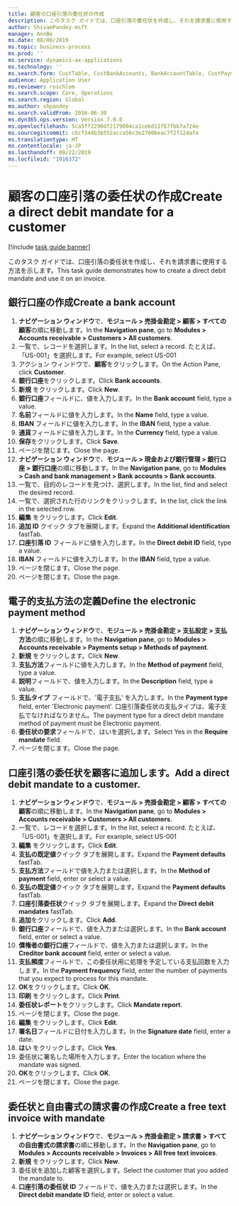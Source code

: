 ```yaml
---
title: 顧客の口座引落の委任状の作成
description: このタスク ガイドでは、口座引落の委任状を作成し、それを請求書に使用する方法を示します。
author: ShivamPandey-msft
manager: AnnBe
ms.date: 08/08/2019
ms.topic: business-process
ms.prod: ''
ms.service: dynamics-ax-applications
ms.technology: ''
ms.search.form: CustTable, CustBankAccounts, BankAccountTable, CustPaymMode, CustDirectDebitMandate, BankAccountTableLookUp, SrsReportViewerForm,  LogisticsAddressCityLookup, CustFreeInvoice, CustTableLookup
audience: Application User
ms.reviewer: roschlom
ms.search.scope: Core, Operations
ms.search.region: Global
ms.author: shpandey
ms.search.validFrom: 2016-06-30
ms.dyn365.ops.version: Version 7.0.0
ms.openlocfilehash: 5ca5ff2290df2179004ca1cebd11f67fbb7a724e
ms.sourcegitcommit: cbcf344b3b552acca56c3e27606eac7f2f124afe
ms.translationtype: HT
ms.contentlocale: ja-JP
ms.lasthandoff: 08/22/2019
ms.locfileid: "1916372"
---
```

# <a name="create-a-direct-debit-mandate-for-a-customer"></a><span data-ttu-id="e422d-103">顧客の口座引落の委任状の作成</span><span class="sxs-lookup"><span data-stu-id="e422d-103">Create a direct debit mandate for a customer</span></span>

[!include [task guide banner](../../includes/task-guide-banner.md)]

<span data-ttu-id="e422d-104">このタスク ガイドでは、口座引落の委任状を作成し、それを請求書に使用する方法を示します。</span><span class="sxs-lookup"><span data-stu-id="e422d-104">This task guide demonstrates how to create a direct debit mandate and use it on an invoice.</span></span>


## <a name="create-a-bank-account"></a><span data-ttu-id="e422d-105">銀行口座の作成</span><span class="sxs-lookup"><span data-stu-id="e422d-105">Create a bank account</span></span>
1. <span data-ttu-id="e422d-106">**ナビゲーション ウィンドウ**で、**モジュール > 売掛金勘定 > 顧客 > すべての顧客**の順に移動します。</span><span class="sxs-lookup"><span data-stu-id="e422d-106">In the **Navigation pane**, go to **Modules > Accounts receivable > Customers > All customers**.</span></span>
2. <span data-ttu-id="e422d-107">一覧で、レコードを選択します。</span><span class="sxs-lookup"><span data-stu-id="e422d-107">In the list, select a record.</span></span> <span data-ttu-id="e422d-108">たとえば、「US-001」を選択します。</span><span class="sxs-lookup"><span data-stu-id="e422d-108">For example, select US-001</span></span>
3. <span data-ttu-id="e422d-109">アクション ウィンドウで、**顧客**をクリックします。</span><span class="sxs-lookup"><span data-stu-id="e422d-109">On the Action Pane, click **Customer**.</span></span>
4. <span data-ttu-id="e422d-110">**銀行口座**をクリックします。</span><span class="sxs-lookup"><span data-stu-id="e422d-110">Click **Bank accounts**.</span></span>
5. <span data-ttu-id="e422d-111">**新規** をクリックします。</span><span class="sxs-lookup"><span data-stu-id="e422d-111">Click **New**.</span></span>
6. <span data-ttu-id="e422d-112">**銀行口座**フィールドに、値を入力します。</span><span class="sxs-lookup"><span data-stu-id="e422d-112">In the **Bank account** field, type a value.</span></span>
7. <span data-ttu-id="e422d-113">**名前**フィールドに値を入力します。</span><span class="sxs-lookup"><span data-stu-id="e422d-113">In the **Name** field, type a value.</span></span>
8. <span data-ttu-id="e422d-114">**IBAN** フィールドに値を入力します。</span><span class="sxs-lookup"><span data-stu-id="e422d-114">In the **IBAN** field, type a value.</span></span>
9. <span data-ttu-id="e422d-115">**通貨**フィールドに値を入力します。</span><span class="sxs-lookup"><span data-stu-id="e422d-115">In the **Currency** field, type a value.</span></span>
10. <span data-ttu-id="e422d-116">**保存**をクリックします。</span><span class="sxs-lookup"><span data-stu-id="e422d-116">Click **Save**.</span></span>
11. <span data-ttu-id="e422d-117">ページを閉じます。</span><span class="sxs-lookup"><span data-stu-id="e422d-117">Close the page.</span></span>
12. <span data-ttu-id="e422d-118">**ナビゲーション ウィンドウ**で、**モジュール > 現金および銀行管理 > 銀行口座 > 銀行口座**の順に移動します。</span><span class="sxs-lookup"><span data-stu-id="e422d-118">In the **Navigation pane**, go to **Modules > Cash and bank management > Bank accounts > Bank accounts**.</span></span>
13. <span data-ttu-id="e422d-119">一覧で、目的のレコードを見つけ、選択します。</span><span class="sxs-lookup"><span data-stu-id="e422d-119">In the list, find and select the desired record.</span></span>
14. <span data-ttu-id="e422d-120">一覧で、選択された行のリンクをクリックします。</span><span class="sxs-lookup"><span data-stu-id="e422d-120">In the list, click the link in the selected row.</span></span>
15. <span data-ttu-id="e422d-121">**編集** をクリックします。</span><span class="sxs-lookup"><span data-stu-id="e422d-121">Click **Edit**.</span></span>
16. <span data-ttu-id="e422d-122">**追加 ID** クイック タブを展開します。</span><span class="sxs-lookup"><span data-stu-id="e422d-122">Expand the **Additional identification** fastTab.</span></span>
17. <span data-ttu-id="e422d-123">**口座引落 ID** フィールドに値を入力します。</span><span class="sxs-lookup"><span data-stu-id="e422d-123">In the **Direct debit ID** field, type a value.</span></span>
18. <span data-ttu-id="e422d-124">**IBAN** フィールドに値を入力します。</span><span class="sxs-lookup"><span data-stu-id="e422d-124">In the **IBAN** field, type a value.</span></span>
19. <span data-ttu-id="e422d-125">ページを閉じます。</span><span class="sxs-lookup"><span data-stu-id="e422d-125">Close the page.</span></span>
20. <span data-ttu-id="e422d-126">ページを閉じます。</span><span class="sxs-lookup"><span data-stu-id="e422d-126">Close the page.</span></span>

## <a name="define-the-electronic-payment-method"></a><span data-ttu-id="e422d-127">電子的支払方法の定義</span><span class="sxs-lookup"><span data-stu-id="e422d-127">Define the electronic payment method</span></span>
1. <span data-ttu-id="e422d-128">**ナビゲーション ウィンドウ**で、**モジュール > 売掛金勘定 > 支払設定 > 支払方法**の順に移動します。</span><span class="sxs-lookup"><span data-stu-id="e422d-128">In the **Navigation pane**, go to **Modules > Accounts receivable > Payments setup > Methods of payment**.</span></span>
2. <span data-ttu-id="e422d-129">**新規** をクリックします。</span><span class="sxs-lookup"><span data-stu-id="e422d-129">Click **New**.</span></span>
3. <span data-ttu-id="e422d-130">**支払方法**フィールドに値を入力します。</span><span class="sxs-lookup"><span data-stu-id="e422d-130">In the **Method of payment** field, type a value.</span></span>
4. <span data-ttu-id="e422d-131">**説明**フィールドで、値を入力します。</span><span class="sxs-lookup"><span data-stu-id="e422d-131">In the **Description** field, type a value.</span></span>
5. <span data-ttu-id="e422d-132">**支払タイプ** フィールドで、'電子支払' を入力します。</span><span class="sxs-lookup"><span data-stu-id="e422d-132">In the **Payment type** field, enter 'Electronic payment'.</span></span> <span data-ttu-id="e422d-133">口座引落委任状の支払タイプは、電子支払でなければなりません。</span><span class="sxs-lookup"><span data-stu-id="e422d-133">The payment type for a direct debit mandate method of payment must be Electronic payment.</span></span>
6. <span data-ttu-id="e422d-134">**委任状の要求**フィールドで、はいを選択します。</span><span class="sxs-lookup"><span data-stu-id="e422d-134">Select Yes in the **Require mandate** field.</span></span>
7. <span data-ttu-id="e422d-135">ページを閉じます。</span><span class="sxs-lookup"><span data-stu-id="e422d-135">Close the page.</span></span>

## <a name="add-a-direct-debit-mandate-to-a-customer"></a><span data-ttu-id="e422d-136">口座引落の委任状を顧客に追加します。</span><span class="sxs-lookup"><span data-stu-id="e422d-136">Add a direct debit mandate to a customer.</span></span>
1. <span data-ttu-id="e422d-137">**ナビゲーション ウィンドウ**で、**モジュール > 売掛金勘定 > 顧客 > すべての顧客**の順に移動します。</span><span class="sxs-lookup"><span data-stu-id="e422d-137">In the **Navigation pane**, go to **Modules > Accounts receivable > Customers > All customers**.</span></span>
2. <span data-ttu-id="e422d-138">一覧で、レコードを選択します。</span><span class="sxs-lookup"><span data-stu-id="e422d-138">In the list, select a record.</span></span> <span data-ttu-id="e422d-139">たとえば、「US-001」を選択します。</span><span class="sxs-lookup"><span data-stu-id="e422d-139">For example, select US-001</span></span>
3. <span data-ttu-id="e422d-140">**編集** をクリックします。</span><span class="sxs-lookup"><span data-stu-id="e422d-140">Click **Edit**.</span></span>
4. <span data-ttu-id="e422d-141">**支払の既定値**クイック タブを展開します。</span><span class="sxs-lookup"><span data-stu-id="e422d-141">Expand the **Payment defaults** fastTab.</span></span>
5. <span data-ttu-id="e422d-142">**支払方法**フィールドで値を入力または選択します。</span><span class="sxs-lookup"><span data-stu-id="e422d-142">In the **Method of payment** field, enter or select a value.</span></span>
6. <span data-ttu-id="e422d-143">**支払の既定値**クイック タブを展開します。</span><span class="sxs-lookup"><span data-stu-id="e422d-143">Expand the **Payment defaults** fastTab.</span></span>
7. <span data-ttu-id="e422d-144">**口座引落委任状**クイック タブを展開します。</span><span class="sxs-lookup"><span data-stu-id="e422d-144">Expand the **Direct debit mandates** fastTab.</span></span>
8. <span data-ttu-id="e422d-145">**追加**をクリックします。</span><span class="sxs-lookup"><span data-stu-id="e422d-145">Click **Add**.</span></span>
9. <span data-ttu-id="e422d-146">**銀行口座**フィールドで、値を入力または選択します。</span><span class="sxs-lookup"><span data-stu-id="e422d-146">In the **Bank account** field, enter or select a value.</span></span>
10. <span data-ttu-id="e422d-147">**債権者の銀行口座**フィールドで、値を入力または選択します。</span><span class="sxs-lookup"><span data-stu-id="e422d-147">In the **Creditor bank account** field, enter or select a value.</span></span>
11. <span data-ttu-id="e422d-148">**支払頻度**フィールドで、この委任状用に処理を予定している支払回数を入力します。</span><span class="sxs-lookup"><span data-stu-id="e422d-148">In the **Payment frequency** field, enter the number of payments that you expect to process for this mandate.</span></span>
12. <span data-ttu-id="e422d-149">**OK**をクリックします。</span><span class="sxs-lookup"><span data-stu-id="e422d-149">Click **OK**.</span></span>
13. <span data-ttu-id="e422d-150">**印刷** をクリックします。</span><span class="sxs-lookup"><span data-stu-id="e422d-150">Click **Print**.</span></span>
14. <span data-ttu-id="e422d-151">**委任状レポート**をクリックします。</span><span class="sxs-lookup"><span data-stu-id="e422d-151">Click **Mandate report**.</span></span>
15. <span data-ttu-id="e422d-152">ページを閉じます。</span><span class="sxs-lookup"><span data-stu-id="e422d-152">Close the page.</span></span>
16. <span data-ttu-id="e422d-153">**編集** をクリックします。</span><span class="sxs-lookup"><span data-stu-id="e422d-153">Click **Edit**.</span></span>
17. <span data-ttu-id="e422d-154">**署名日**フィールドに日付を入力します。</span><span class="sxs-lookup"><span data-stu-id="e422d-154">In the **Signature date** field, enter a date.</span></span>
18. <span data-ttu-id="e422d-155">**はい** をクリックします。</span><span class="sxs-lookup"><span data-stu-id="e422d-155">Click **Yes**.</span></span>
19. <span data-ttu-id="e422d-156">委任状に署名した場所を入力します。</span><span class="sxs-lookup"><span data-stu-id="e422d-156">Enter the location where the mandate was signed.</span></span>
20. <span data-ttu-id="e422d-157">**OK**をクリックします。</span><span class="sxs-lookup"><span data-stu-id="e422d-157">Click **OK**.</span></span>
21. <span data-ttu-id="e422d-158">ページを閉じます。</span><span class="sxs-lookup"><span data-stu-id="e422d-158">Close the page.</span></span>

## <a name="create-a-free-text-invoice-with-mandate"></a><span data-ttu-id="e422d-159">委任状と自由書式の請求書の作成</span><span class="sxs-lookup"><span data-stu-id="e422d-159">Create a free text invoice with mandate</span></span>
1. <span data-ttu-id="e422d-160">**ナビゲーション ウィンドウ**で、**モジュール > 売掛金勘定 > 請求書 > すべての自由書式の請求書**の順に移動します。</span><span class="sxs-lookup"><span data-stu-id="e422d-160">In the **Navigation pane**, go to **Modules > Accounts receivable > Invoices > All free text invoices**.</span></span>
2. <span data-ttu-id="e422d-161">**新規** をクリックします。</span><span class="sxs-lookup"><span data-stu-id="e422d-161">Click **New**.</span></span>
3. <span data-ttu-id="e422d-162">委任状を追加した顧客を選択します。</span><span class="sxs-lookup"><span data-stu-id="e422d-162">Select the customer that you added the mandate to.</span></span>
4. <span data-ttu-id="e422d-163">**口座引落の委任状 ID** フィールドで、値を入力または選択します。</span><span class="sxs-lookup"><span data-stu-id="e422d-163">In the **Direct debit mandate ID** field, enter or select a value.</span></span>

